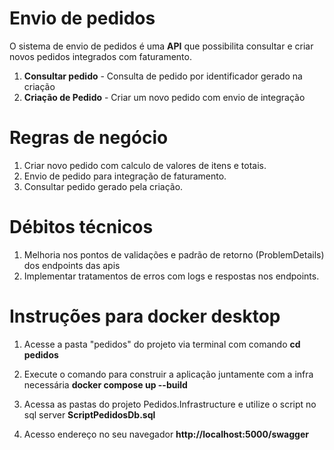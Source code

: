# Envio de pedidos

O sistema de envio de pedidos é uma **API** que possibilita consultar e criar novos pedidos integrados com faturamento.

1. **Consultar pedido** - Consulta de pedido por identificador gerado na criação
2. **Criação de Pedido** - Criar um novo pedido com envio de integração


# Regras de negócio

1. Criar novo pedido com calculo de valores de itens e totais.
2. Envio de pedido para integração de faturamento.
3. Consultar pedido gerado pela criação.


# Débitos técnicos

1. Melhoria nos pontos de validações e padrão de retorno (ProblemDetails) dos endpoints das apis 
2. Implementar tratamentos de erros com logs e respostas nos endpoints.

# Instruções para docker desktop

1. Acesse a pasta "pedidos" do projeto via terminal com comando
**cd pedidos**

2. Execute o comando para construir a aplicação juntamente com a infra necessária
**docker compose up --build**

3. Acessa as pastas do projeto Pedidos.Infrastructure e utilize o script no sql server
**ScriptPedidosDb.sql**

4. Acesso endereço no seu navegador
**http://localhost:5000/swagger**
